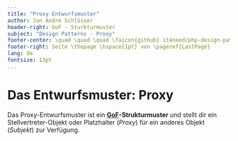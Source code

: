```yaml
---
title: "Proxy Entwurfsmuster"
author: Jan André Schlösser
header-right: GoF - Sturkturmuster
subject: "Design Patterns - Proxy"
footer-center: \quad \quad \quad \faicon{github} it4need/php-design-pattern
footer-right: Seite \thepage \hspace{1pt} von \pageref{LastPage}
lang: de
fontsize: 13pt
...
```


# Das Entwurfsmuster: Proxy
Das Proxy-Entwurfsmuster ist ein **[GoF](https://de.wikipedia.org/wiki/Entwurfsmuster_(Buch))-Strukturmuster** und stellt
dir ein Stellvertreter-Objekt oder Platzhalter (_Proxy_) für ein anderes Objekt (_Subjekt_) zur Verfügung. 